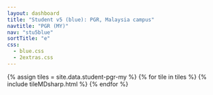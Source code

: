 ```yaml
---
layout: dashboard
title: "Student v5 (blue): PGR, Malaysia campus"
navtitle: "PGR (MY)"
nav: "stu5blue"
sortTitle: "e"
css:
  - blue.css
  - 2extras.css
---
```


{% assign tiles = site.data.student-pgr-my  %}
{% for tile in tiles %}
  {% include tileMDsharp.html %}
{% endfor %}
